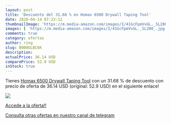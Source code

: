 ```yaml
---
layout: post
title: 'Descuento del 31.68 % en Homax 6500 Drywall Taping Tool'
date: 2020-04-14 07:23:12
thumbnailImage: 'https://m.media-amazon.com/images/I/41GcFpmVvGL._SL200_.jpg'
images: [ 'https://m.media-amazon.com/images/I/41GcFpmVvGL._SL200_.jpg' ]
comments: true
category: ofertas
author: ring
slug: B000ULBC6K
description:
actualPrice: 36.14 USD
comparePrice: 52.9 USD
inStock: true
---
```


Tienes [Homax 6500 Drywall Taping Tool](https://www.amazon.com/dp/B000ULBC6K/?tag=redken08-20) con un 31.68 % de descuento con precio de oferta de 36.14 USD (original: 52.9 USD) en el siguiente enlace!

[![](https://m.media-amazon.com/images/I/41GcFpmVvGL._SL200_.jpg)](https://www.amazon.com/dp/B000ULBC6K/?tag=redken08-20)

[Accede a la oferta!!](https://www.amazon.com/dp/B000ULBC6K/?tag=redken08-20)

[Consulta otras ofertas en nuestro canal de telegram](https://t.me/s/ofertas25)
